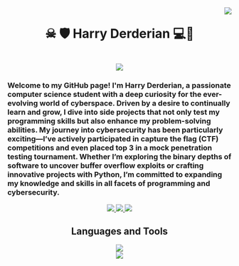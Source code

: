 <img align="right" src="https://visitor-badge.laobi.icu/badge?page_id=HarryDerderian.HarryDerderian" />

<h1 align="center">☠ 🛡 Harry Derderian 💻🔑</h1>
<h1 align="center">
    <img src="https://readme-typing-svg.herokuapp.com/?font=Righteous&size=35&center=true&vCenter=true&width=500&height=70&duration=3000&lines=Virtual+Pioneer+;+Programmer+;+Pentester+;+Problem+Solver+;+Algorithm+Alchemist;+Cybersecurity+Savant+;+Code+Connoisseur+;+Syntactic+Sugar+Maestro+;+Binary+Wizard+;+Debugging+Demigod+;+Malware+Mangler+;" />
</h1>
<h3>Welcome to my GitHub page! I'm Harry Derderian, a passionate computer science student with a deep curiosity for the ever-evolving world of cyberspace. Driven by a desire to continually learn and grow, I dive into side projects that not only test my programming skills but also enhance my problem-solving abilities.
My journey into cybersecurity has been particularly exciting—I’ve actively participated in capture the flag (CTF) competitions and even placed top 3 in a mock penetration testing tournament. Whether I’m exploring the binary depths of software to uncover buffer overflow exploits or crafting innovative projects with Python, I’m committed to expanding my knowledge and skills in all facets of programming and cybersecurity.</h3>
<div align="center"> 
  <a href="https://www.linkedin.com/in/harryderderian/" target="_blank">
    <img src="https://img.shields.io/badge/LinkedIn-0077B5?style=for-the-badge&logo=linkedin&logoColor=blue" target="_blank" />
  </a>

  <a href="https://app.hackthebox.com/profile/1661112" target="_blank">
    <img src="https://img.shields.io/badge/hackthebox-9FEF00?style=for-the-badge&logo=hackthebox&logoColor=brightgreen" target="_blank" />
  </a>

  <a href="mailto:harrygeorgederderianiii@gmail.com">
    <img src="https://img.shields.io/badge/Gmail-333333?style=for-the-badge&logo=gmail&logoColor=red"/>
  </a>
</div>


<div align="center">
    <h2>Languages and Tools</h2>
    <img src="https://skillicons.dev/icons?i=kali,vim,windows,linux,bash" /><br>
    <img src="https://skillicons.dev/icons?i=python,java,cpp,mysql,sqlite,vscode,visualstudio,ai,git,github" /><br>
</div>